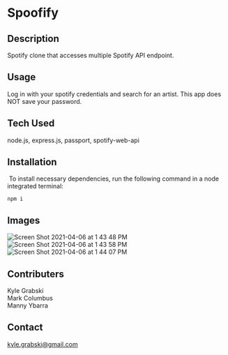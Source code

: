 # Spoofify

## Description 
Spotify clone that accesses multiple Spotify API endpoint.



## Usage 
Log in with your spotify credentials and search for an artist. This app does NOT save your password.  


## Tech Used
node.js, express.js, passport, spotify-web-api



## Installation
​
To install necessary dependencies, run the following command in a node integrated terminal:
​


```
npm i
```







## Images
![Screen Shot 2021-04-06 at 1 43 48 PM](https://user-images.githubusercontent.com/78819536/113907779-9cfc6600-978a-11eb-96d6-3452f4bdbe94.png)
![Screen Shot 2021-04-06 at 1 43 58 PM](https://user-images.githubusercontent.com/78819536/113907791-9f5ec000-978a-11eb-800b-5385c67bad96.png)
![Screen Shot 2021-04-06 at 1 44 07 PM](https://user-images.githubusercontent.com/78819536/113907797-a1c11a00-978a-11eb-9f4a-19411dfd3657.png)

## Contributers

Kyle Grabski   
Mark Columbus  
Manny Ybarra


## Contact 
kyle.grabski@gmail.com

